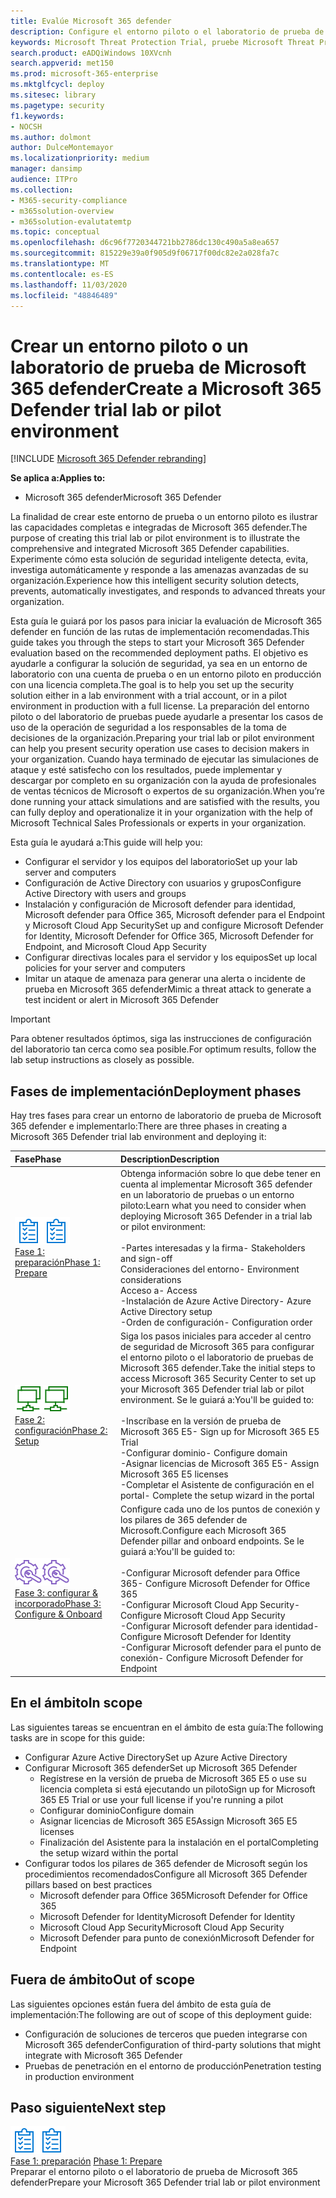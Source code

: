 ```yaml
---
title: Evalúe Microsoft 365 defender
description: Configure el entorno piloto o el laboratorio de prueba de Microsoft 365 defender para probar y experimentar la solución de seguridad diseñada para proteger los dispositivos, la identidad, los datos y las aplicaciones de su organización.
keywords: Microsoft Threat Protection Trial, pruebe Microsoft Threat Protection, evalúe Microsoft Threat Protection, Microsoft Threat Protection Evaluation Lab, Microsoft Threat Protection Pilot, Cyber Security, seguridad persistente avanzada, seguridad empresarial, dispositivos, dispositivo, identidad, usuarios, datos, aplicaciones, incidentes, investigación automatizada y corrección, búsqueda avanzada
search.product: eADQiWindows 10XVcnh
search.appverid: met150
ms.prod: microsoft-365-enterprise
ms.mktglfcycl: deploy
ms.sitesec: library
ms.pagetype: security
f1.keywords:
- NOCSH
ms.author: dolmont
author: DulceMontemayor
ms.localizationpriority: medium
manager: dansimp
audience: ITPro
ms.collection:
- M365-security-compliance
- m365solution-overview
- m365solution-evalutatemtp
ms.topic: conceptual
ms.openlocfilehash: d6c96f7720344721bb2786dc130c490a5a8ea657
ms.sourcegitcommit: 815229e39a0f905d9f06717f00dc82e2a028fa7c
ms.translationtype: MT
ms.contentlocale: es-ES
ms.lasthandoff: 11/03/2020
ms.locfileid: "48846489"
---
```

# <a name="create-a-microsoft-365-defender-trial-lab-or-pilot-environment"></a><span data-ttu-id="90bb4-104">Crear un entorno piloto o un laboratorio de prueba de Microsoft 365 defender</span><span class="sxs-lookup"><span data-stu-id="90bb4-104">Create a Microsoft 365 Defender trial lab or pilot environment</span></span> 

[!INCLUDE [Microsoft 365 Defender rebranding](../includes/microsoft-defender.md)]


<span data-ttu-id="90bb4-105">**Se aplica a:**</span><span class="sxs-lookup"><span data-stu-id="90bb4-105">**Applies to:**</span></span>
- <span data-ttu-id="90bb4-106">Microsoft 365 defender</span><span class="sxs-lookup"><span data-stu-id="90bb4-106">Microsoft 365 Defender</span></span>

<span data-ttu-id="90bb4-107">La finalidad de crear este entorno de prueba o un entorno piloto es ilustrar las capacidades completas e integradas de Microsoft 365 defender.</span><span class="sxs-lookup"><span data-stu-id="90bb4-107">The purpose of creating this trial lab or pilot environment is to illustrate the comprehensive and integrated Microsoft 365 Defender capabilities.</span></span> <span data-ttu-id="90bb4-108">Experimente cómo esta solución de seguridad inteligente detecta, evita, investiga automáticamente y responde a las amenazas avanzadas de su organización.</span><span class="sxs-lookup"><span data-stu-id="90bb4-108">Experience how this intelligent security solution detects, prevents, automatically investigates, and responds to advanced threats your organization.</span></span> 

<span data-ttu-id="90bb4-109">Esta guía le guiará por los pasos para iniciar la evaluación de Microsoft 365 defender en función de las rutas de implementación recomendadas.</span><span class="sxs-lookup"><span data-stu-id="90bb4-109">This guide takes you through the steps to start your Microsoft 365 Defender evaluation based on the recommended deployment paths.</span></span> <span data-ttu-id="90bb4-110">El objetivo es ayudarle a configurar la solución de seguridad, ya sea en un entorno de laboratorio con una cuenta de prueba o en un entorno piloto en producción con una licencia completa.</span><span class="sxs-lookup"><span data-stu-id="90bb4-110">The goal is to help you set up the security solution either in a lab environment with a trial account, or in a pilot environment in production with a full license.</span></span> <span data-ttu-id="90bb4-111">La preparación del entorno piloto o del laboratorio de pruebas puede ayudarle a presentar los casos de uso de la operación de seguridad a los responsables de la toma de decisiones de la organización.</span><span class="sxs-lookup"><span data-stu-id="90bb4-111">Preparing your trial lab or pilot environment can help you present security operation use cases to decision makers in your organization.</span></span> <span data-ttu-id="90bb4-112">Cuando haya terminado de ejecutar las simulaciones de ataque y esté satisfecho con los resultados, puede implementar y descargar por completo en su organización con la ayuda de profesionales de ventas técnicos de Microsoft o expertos de su organización.</span><span class="sxs-lookup"><span data-stu-id="90bb4-112">When you’re done running your attack simulations and are satisfied with the results, you can fully deploy and operationalize it in your organization with the help of Microsoft Technical Sales Professionals or experts in your organization.</span></span> 

<span data-ttu-id="90bb4-113">Esta guía le ayudará a:</span><span class="sxs-lookup"><span data-stu-id="90bb4-113">This guide will help you:</span></span>
- <span data-ttu-id="90bb4-114">Configurar el servidor y los equipos del laboratorio</span><span class="sxs-lookup"><span data-stu-id="90bb4-114">Set up your lab server and computers</span></span>
- <span data-ttu-id="90bb4-115">Configuración de Active Directory con usuarios y grupos</span><span class="sxs-lookup"><span data-stu-id="90bb4-115">Configure Active Directory with users and groups</span></span>
- <span data-ttu-id="90bb4-116">Instalación y configuración de Microsoft defender para identidad, Microsoft defender para Office 365, Microsoft defender para el Endpoint y Microsoft Cloud App Security</span><span class="sxs-lookup"><span data-stu-id="90bb4-116">Set up and configure Microsoft Defender for Identity, Microsoft Defender for Office 365, Microsoft Defender for Endpoint, and Microsoft Cloud App Security</span></span>
- <span data-ttu-id="90bb4-117">Configurar directivas locales para el servidor y los equipos</span><span class="sxs-lookup"><span data-stu-id="90bb4-117">Set up local policies for your server and computers</span></span>
- <span data-ttu-id="90bb4-118">Imitar un ataque de amenaza para generar una alerta o incidente de prueba en Microsoft 365 defender</span><span class="sxs-lookup"><span data-stu-id="90bb4-118">Mimic a threat attack to generate a test incident or alert in Microsoft 365 Defender</span></span>

>[!IMPORTANT]
><span data-ttu-id="90bb4-119">Para obtener resultados óptimos, siga las instrucciones de configuración del laboratorio tan cerca como sea posible.</span><span class="sxs-lookup"><span data-stu-id="90bb4-119">For optimum results, follow the lab setup instructions as closely as possible.</span></span>


## <a name="deployment-phases"></a><span data-ttu-id="90bb4-120">Fases de implementación</span><span class="sxs-lookup"><span data-stu-id="90bb4-120">Deployment phases</span></span>

<span data-ttu-id="90bb4-121">Hay tres fases para crear un entorno de laboratorio de prueba de Microsoft 365 defender e implementarlo:</span><span class="sxs-lookup"><span data-stu-id="90bb4-121">There are three phases in creating a Microsoft 365 Defender trial lab environment and deploying it:</span></span>

|<span data-ttu-id="90bb4-122">Fase</span><span class="sxs-lookup"><span data-stu-id="90bb4-122">Phase</span></span> | <span data-ttu-id="90bb4-123">Description</span><span class="sxs-lookup"><span data-stu-id="90bb4-123">Description</span></span> | 
|:-------|:-----|
| <span data-ttu-id="90bb4-124">![Fase 1: preparación](../../media/prepare.png)</span><span class="sxs-lookup"><span data-stu-id="90bb4-124">![Phase 1: Prepare](../../media/prepare.png)</span></span><br>[<span data-ttu-id="90bb4-125">Fase 1: preparación</span><span class="sxs-lookup"><span data-stu-id="90bb4-125">Phase 1: Prepare</span></span>](prepare-mtpeval.md)| <span data-ttu-id="90bb4-126">Obtenga información sobre lo que debe tener en cuenta al implementar Microsoft 365 defender en un laboratorio de pruebas o un entorno piloto:</span><span class="sxs-lookup"><span data-stu-id="90bb4-126">Learn what you need to consider when deploying Microsoft 365 Defender in a trial lab or pilot environment:</span></span> <br><br><span data-ttu-id="90bb4-127">-Partes interesadas y la firma</span><span class="sxs-lookup"><span data-stu-id="90bb4-127">- Stakeholders and sign-off</span></span> <br> <span data-ttu-id="90bb4-128">Consideraciones del entorno</span><span class="sxs-lookup"><span data-stu-id="90bb4-128">- Environment considerations</span></span> <br><span data-ttu-id="90bb4-129">Acceso a</span><span class="sxs-lookup"><span data-stu-id="90bb4-129">- Access</span></span> <br><span data-ttu-id="90bb4-130">-Instalación de Azure Active Directory</span><span class="sxs-lookup"><span data-stu-id="90bb4-130">- Azure Active Directory setup</span></span> <br> <span data-ttu-id="90bb4-131">-Orden de configuración</span><span class="sxs-lookup"><span data-stu-id="90bb4-131">- Configuration order</span></span>
|  <span data-ttu-id="90bb4-132">![Fase 2: configuración](../../media/setup.png)</span><span class="sxs-lookup"><span data-stu-id="90bb4-132">![Phase 2: Setup](../../media/setup.png)</span></span> <br>[<span data-ttu-id="90bb4-133">Fase 2: configuración</span><span class="sxs-lookup"><span data-stu-id="90bb4-133">Phase 2: Setup</span></span>](setup-mtpeval.md)|  <span data-ttu-id="90bb4-134">Siga los pasos iniciales para acceder al centro de seguridad de Microsoft 365 para configurar el entorno piloto o el laboratorio de pruebas de Microsoft 365 defender.</span><span class="sxs-lookup"><span data-stu-id="90bb4-134">Take the initial steps to access Microsoft 365 Security Center to set up your Microsoft 365 Defender trial lab or pilot environment.</span></span> <span data-ttu-id="90bb4-135">Se le guiará a:</span><span class="sxs-lookup"><span data-stu-id="90bb4-135">You'll be guided to:</span></span><br><br><span data-ttu-id="90bb4-136">-Inscríbase en la versión de prueba de Microsoft 365 E5</span><span class="sxs-lookup"><span data-stu-id="90bb4-136">- Sign up for Microsoft 365 E5 Trial</span></span> <br>  <span data-ttu-id="90bb4-137">-Configurar dominio</span><span class="sxs-lookup"><span data-stu-id="90bb4-137">- Configure domain</span></span><br><span data-ttu-id="90bb4-138">-Asignar licencias de Microsoft 365 E5</span><span class="sxs-lookup"><span data-stu-id="90bb4-138">- Assign Microsoft 365 E5 licenses</span></span><br><span data-ttu-id="90bb4-139">-Completar el Asistente de configuración en el portal</span><span class="sxs-lookup"><span data-stu-id="90bb4-139">- Complete the setup wizard in the portal</span></span>|
|  <span data-ttu-id="90bb4-140">![Fase 3: configurar & incorporado](../../media/config-onboard.png)</span><span class="sxs-lookup"><span data-stu-id="90bb4-140">![Phase 3: Configure & Onboard](../../media/config-onboard.png)</span></span> <br>[<span data-ttu-id="90bb4-141">Fase 3: configurar & incorporado</span><span class="sxs-lookup"><span data-stu-id="90bb4-141">Phase 3: Configure & Onboard</span></span>](config-mtpeval.md) | <span data-ttu-id="90bb4-142">Configure cada uno de los puntos de conexión y los pilares de 365 defender de Microsoft.</span><span class="sxs-lookup"><span data-stu-id="90bb4-142">Configure each Microsoft 365 Defender pillar and onboard endpoints.</span></span> <span data-ttu-id="90bb4-143">Se le guiará a:</span><span class="sxs-lookup"><span data-stu-id="90bb4-143">You'll be guided to:</span></span><br><br><span data-ttu-id="90bb4-144">-Configurar Microsoft defender para Office 365</span><span class="sxs-lookup"><span data-stu-id="90bb4-144">- Configure Microsoft Defender for Office 365</span></span><br><span data-ttu-id="90bb4-145">-Configurar Microsoft Cloud App Security</span><span class="sxs-lookup"><span data-stu-id="90bb4-145">- Configure Microsoft Cloud App Security</span></span><br><span data-ttu-id="90bb4-146">-Configurar Microsoft defender para identidad</span><span class="sxs-lookup"><span data-stu-id="90bb4-146">- Configure Microsoft Defender for Identity</span></span><br><span data-ttu-id="90bb4-147">-Configurar Microsoft defender para el punto de conexión</span><span class="sxs-lookup"><span data-stu-id="90bb4-147">- Configure Microsoft Defender for Endpoint</span></span>


## <a name="in-scope"></a><span data-ttu-id="90bb4-148">En el ámbito</span><span class="sxs-lookup"><span data-stu-id="90bb4-148">In scope</span></span>

<span data-ttu-id="90bb4-149">Las siguientes tareas se encuentran en el ámbito de esta guía:</span><span class="sxs-lookup"><span data-stu-id="90bb4-149">The following tasks are in scope for this guide:</span></span>
-   <span data-ttu-id="90bb4-150">Configurar Azure Active Directory</span><span class="sxs-lookup"><span data-stu-id="90bb4-150">Set up Azure Active Directory</span></span>
-   <span data-ttu-id="90bb4-151">Configurar Microsoft 365 defender</span><span class="sxs-lookup"><span data-stu-id="90bb4-151">Set up Microsoft 365 Defender</span></span>
    -   <span data-ttu-id="90bb4-152">Regístrese en la versión de prueba de Microsoft 365 E5 o use su licencia completa si está ejecutando un piloto</span><span class="sxs-lookup"><span data-stu-id="90bb4-152">Sign up for Microsoft 365 E5 Trial or use your full license if you're running a pilot</span></span>
    -   <span data-ttu-id="90bb4-153">Configurar dominio</span><span class="sxs-lookup"><span data-stu-id="90bb4-153">Configure domain</span></span>
    -   <span data-ttu-id="90bb4-154">Asignar licencias de Microsoft 365 E5</span><span class="sxs-lookup"><span data-stu-id="90bb4-154">Assign Microsoft 365 E5 licenses</span></span>
    -   <span data-ttu-id="90bb4-155">Finalización del Asistente para la instalación en el portal</span><span class="sxs-lookup"><span data-stu-id="90bb4-155">Completing the setup wizard within the portal</span></span>
-   <span data-ttu-id="90bb4-156">Configurar todos los pilares de 365 defender de Microsoft según los procedimientos recomendados</span><span class="sxs-lookup"><span data-stu-id="90bb4-156">Configure all Microsoft 365 Defender pillars based on best practices</span></span>
    -   <span data-ttu-id="90bb4-157">Microsoft defender para Office 365</span><span class="sxs-lookup"><span data-stu-id="90bb4-157">Microsoft Defender for Office 365</span></span>
    -   <span data-ttu-id="90bb4-158">Microsoft Defender for Identity</span><span class="sxs-lookup"><span data-stu-id="90bb4-158">Microsoft Defender for Identity</span></span>
    -   <span data-ttu-id="90bb4-159">Microsoft Cloud App Security</span><span class="sxs-lookup"><span data-stu-id="90bb4-159">Microsoft Cloud App Security</span></span>
    -   <span data-ttu-id="90bb4-160">Microsoft Defender para punto de conexión</span><span class="sxs-lookup"><span data-stu-id="90bb4-160">Microsoft Defender for Endpoint</span></span>

## <a name="out-of-scope"></a><span data-ttu-id="90bb4-161">Fuera de ámbito</span><span class="sxs-lookup"><span data-stu-id="90bb4-161">Out of scope</span></span>

<span data-ttu-id="90bb4-162">Las siguientes opciones están fuera del ámbito de esta guía de implementación:</span><span class="sxs-lookup"><span data-stu-id="90bb4-162">The following are out of scope of this deployment guide:</span></span>

-   <span data-ttu-id="90bb4-163">Configuración de soluciones de terceros que pueden integrarse con Microsoft 365 defender</span><span class="sxs-lookup"><span data-stu-id="90bb4-163">Configuration of third-party solutions that might integrate with Microsoft 365 Defender</span></span>
-   <span data-ttu-id="90bb4-164">Pruebas de penetración en el entorno de producción</span><span class="sxs-lookup"><span data-stu-id="90bb4-164">Penetration testing in production environment</span></span>

## <a name="next-step"></a><span data-ttu-id="90bb4-165">Paso siguiente</span><span class="sxs-lookup"><span data-stu-id="90bb4-165">Next step</span></span>
<span data-ttu-id="90bb4-166">![Fase 1: preparación](../../media/prepare.png)</span><span class="sxs-lookup"><span data-stu-id="90bb4-166">![Phase 1: Prepare](../../media/prepare.png)</span></span> <br><span data-ttu-id="90bb4-167">[Fase 1: preparación](prepare-mtpeval.md) 
</span><span class="sxs-lookup"><span data-stu-id="90bb4-167">[Phase 1: Prepare](prepare-mtpeval.md) 
</span></span><br> <span data-ttu-id="90bb4-168">Preparar el entorno piloto o el laboratorio de prueba de Microsoft 365 defender</span><span class="sxs-lookup"><span data-stu-id="90bb4-168">Prepare your Microsoft 365 Defender trial lab or pilot environment</span></span>
